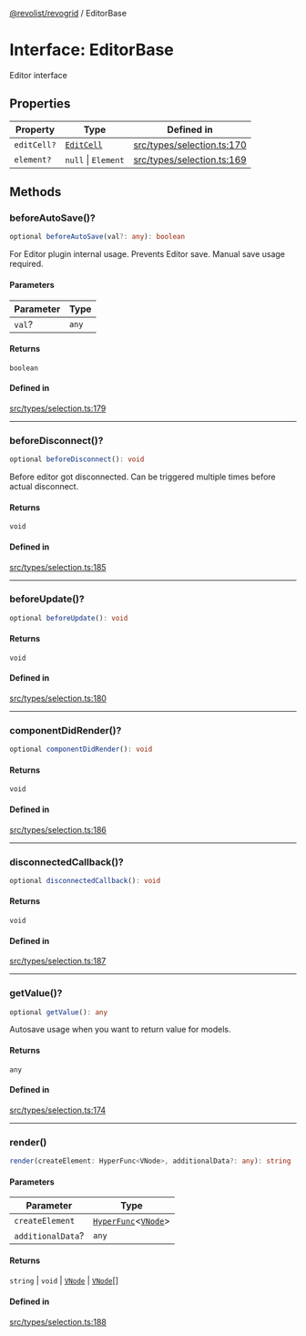 [@revolist/revogrid](README.md) / EditorBase

# Interface: EditorBase

Editor interface

## Properties

| Property | Type | Defined in |
| ------ | ------ | ------ |
| `editCell?` | [`EditCell`](TypeAlias.EditCell.md) | [src/types/selection.ts:170](https://github.com/revolist/revogrid/blob/339b58d64f0e4822db63d040318421d77ef85671/src/types/selection.ts#L170) |
| `element?` | `null` \| `Element` | [src/types/selection.ts:169](https://github.com/revolist/revogrid/blob/339b58d64f0e4822db63d040318421d77ef85671/src/types/selection.ts#L169) |

## Methods

### beforeAutoSave()?

```ts
optional beforeAutoSave(val?: any): boolean
```

For Editor plugin internal usage.
Prevents Editor save. Manual save usage required.

#### Parameters

| Parameter | Type |
| ------ | ------ |
| `val`? | `any` |

#### Returns

`boolean`

#### Defined in

[src/types/selection.ts:179](https://github.com/revolist/revogrid/blob/339b58d64f0e4822db63d040318421d77ef85671/src/types/selection.ts#L179)

***

### beforeDisconnect()?

```ts
optional beforeDisconnect(): void
```

Before editor got disconnected.
Can be triggered multiple times before actual disconnect.

#### Returns

`void`

#### Defined in

[src/types/selection.ts:185](https://github.com/revolist/revogrid/blob/339b58d64f0e4822db63d040318421d77ef85671/src/types/selection.ts#L185)

***

### beforeUpdate()?

```ts
optional beforeUpdate(): void
```

#### Returns

`void`

#### Defined in

[src/types/selection.ts:180](https://github.com/revolist/revogrid/blob/339b58d64f0e4822db63d040318421d77ef85671/src/types/selection.ts#L180)

***

### componentDidRender()?

```ts
optional componentDidRender(): void
```

#### Returns

`void`

#### Defined in

[src/types/selection.ts:186](https://github.com/revolist/revogrid/blob/339b58d64f0e4822db63d040318421d77ef85671/src/types/selection.ts#L186)

***

### disconnectedCallback()?

```ts
optional disconnectedCallback(): void
```

#### Returns

`void`

#### Defined in

[src/types/selection.ts:187](https://github.com/revolist/revogrid/blob/339b58d64f0e4822db63d040318421d77ef85671/src/types/selection.ts#L187)

***

### getValue()?

```ts
optional getValue(): any
```

Autosave usage when you want to return value for models.

#### Returns

`any`

#### Defined in

[src/types/selection.ts:174](https://github.com/revolist/revogrid/blob/339b58d64f0e4822db63d040318421d77ef85671/src/types/selection.ts#L174)

***

### render()

```ts
render(createElement: HyperFunc<VNode>, additionalData?: any): string | void | VNode | VNode[]
```

#### Parameters

| Parameter | Type |
| ------ | ------ |
| `createElement` | [`HyperFunc`](Interface.HyperFunc.md)\<[`VNode`](Interface.VNode.md)\> |
| `additionalData`? | `any` |

#### Returns

`string` \| `void` \| [`VNode`](Interface.VNode.md) \| [`VNode`](Interface.VNode.md)[]

#### Defined in

[src/types/selection.ts:188](https://github.com/revolist/revogrid/blob/339b58d64f0e4822db63d040318421d77ef85671/src/types/selection.ts#L188)
